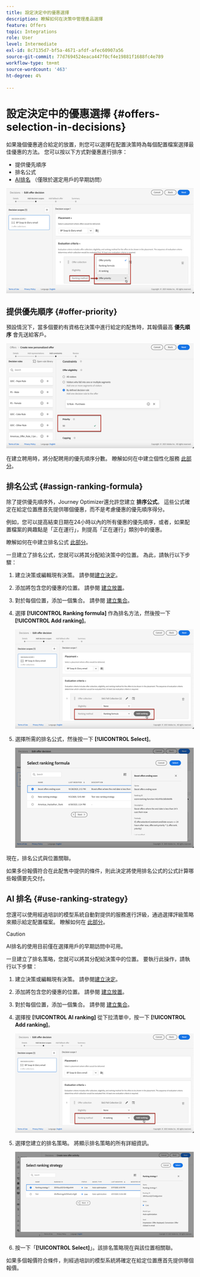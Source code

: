 ```yaml
---
title: 設定決定中的優惠選擇
description: 瞭解如何在決策中管理產品選擇
feature: Offers
topic: Integrations
role: User
level: Intermediate
exl-id: 8c7135d7-bf5a-4671-afdf-afec60907a56
source-git-commit: 77d7694524eaca447f0cf4e19881f1688fc4e789
workflow-type: tm+mt
source-wordcount: '463'
ht-degree: 4%

---
```


# 設定決定中的優惠選擇 {#offers-selection-in-decisions}

如果幾個優惠適合給定的放置，則您可以選擇在配置決策時為每個配置檔案選擇最佳優惠的方法。 您可以按以下方式對優惠進行排序：
* 提供優先順序
* 排名公式
* [AI排名](#use-ranking-strategy) （僅限於選定用戶的早期訪問）

![](../../assets/offer-rank-by.png)

## 提供優先順序 {#offer-priority}

預設情況下，當多個要約有資格在決策中進行給定的配售時，其報價最高 **優先順序** 會先送給客戶。

![](../../assets/offer-priority.png)

在建立聘用時，將分配聘用的優先順序分數。 瞭解如何在中建立個性化服務 [此部分](../offer-library/creating-personalized-offers.md)。

## 排名公式 {#assign-ranking-formula}

除了提供優先順序外，Journey Optimizer還允許您建立 **排序公式**。 這些公式確定在給定位置應首先提供哪個優惠，而不是考慮優惠的優先順序得分。

例如，您可以提高結束日期在24小時以內的所有優惠的優先順序，或者，如果配置檔案的興趣點是「正在運行」，則提高「正在運行」類別中的優惠。

瞭解如何在中建立排名公式 [此部分](../offer-library/create-ranking-formulas.md)。

一旦建立了排名公式，您就可以將其分配給決策中的位置。 為此，請執行以下步驟：

1. 建立決策或編輯現有決策。 請參閱[建立決定](../offer-activities/create-offer-activities.md)。

1. 添加將包含您的優惠的位置。 請參閱 [建立放置](../offer-library/creating-placements.md)。

1. 對於每個位置，添加一個集合。 請參閱 [建立集合](../offer-library/creating-collections.md)。

1. 選擇 **[!UICONTROL Ranking formula]** 作為排名方法，然後按一下 **[!UICONTROL Add ranking]**。

   ![](../../assets/offer-activity-ranking.png)

1. 選擇所需的排名公式，然後按一下 **[!UICONTROL Select]**。

   ![](../../assets/ranking-selection.png)

現在，排名公式與位置關聯。

如果多份報價符合在此配售中提供的條件，則此決定將使用排名公式的公式計算哪些報價要先交付。

## AI 排名 {#use-ranking-strategy}

<!--If you are an [Adobe Experience Platform](https://experienceleague.adobe.com/docs/experience-platform/landing/home.html){target="_blank"} user leveraging the **Offer Decisioning** application service,-->

您還可以使用經過培訓的模型系統自動對提供的服務進行評級，通過選擇評級策略來顯示給定配置檔案。 瞭解如何在 [此部分](../offer-library/create-ranking-strategies.md)。

>[!CAUTION]
>
>AI排名的使用目前僅在選擇用戶的早期訪問中可用。

一旦建立了排名策略，您就可以將其分配給決策中的位置。 要執行此操作，請執行以下步驟：

1. 建立決策或編輯現有決策。 請參閱[建立決定](../offer-activities/create-offer-activities.md)。

1. 添加將包含您的優惠的位置。 請參閱 [建立放置](../offer-library/creating-placements.md)。

1. 對於每個位置，添加一個集合。 請參閱 [建立集合](../offer-library/creating-collections.md)。

1. 選擇按 **[!UICONTROL AI ranking]** 從下拉清單中，按一下 **[!UICONTROL Add ranking]**。

   ![](../../assets/ranking-selection-ai-ranking.png)

1. 選擇您建立的排名策略。 將顯示排名策略的所有詳細資訊。

   ![](../../assets/ranking-selection-ai-ranking-selected.png)

1. 按一下「**[!UICONTROL Select]**」。該排名策略現在與該位置相關聯。

如果多個報價符合條件，則經過培訓的模型系統將確定在給定位置應首先提供哪個報價。

